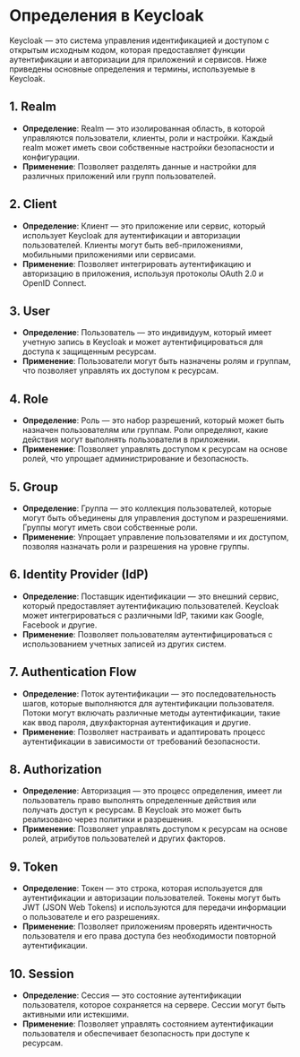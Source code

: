 # Определения в Keycloak

Keycloak — это система управления идентификацией и доступом с открытым исходным кодом, которая предоставляет функции аутентификации и авторизации для приложений и сервисов. Ниже приведены основные определения и термины, используемые в Keycloak.

## 1. Realm
- **Определение**: Realm — это изолированная область, в которой управляются пользователи, клиенты, роли и настройки. Каждый realm может иметь свои собственные настройки безопасности и конфигурации.
- **Применение**: Позволяет разделять данные и настройки для различных приложений или групп пользователей.

## 2. Client
- **Определение**: Клиент — это приложение или сервис, который использует Keycloak для аутентификации и авторизации пользователей. Клиенты могут быть веб-приложениями, мобильными приложениями или сервисами.
- **Применение**: Позволяет интегрировать аутентификацию и авторизацию в приложения, используя протоколы OAuth 2.0 и OpenID Connect.

## 3. User
- **Определение**: Пользователь — это индивидуум, который имеет учетную запись в Keycloak и может аутентифицироваться для доступа к защищенным ресурсам.
- **Применение**: Пользователи могут быть назначены ролям и группам, что позволяет управлять их доступом к ресурсам.

## 4. Role
- **Определение**: Роль — это набор разрешений, который может быть назначен пользователям или группам. Роли определяют, какие действия могут выполнять пользователи в приложении.
- **Применение**: Позволяет управлять доступом к ресурсам на основе ролей, что упрощает администрирование и безопасность.

## 5. Group
- **Определение**: Группа — это коллекция пользователей, которые могут быть объединены для управления доступом и разрешениями. Группы могут иметь свои собственные роли.
- **Применение**: Упрощает управление пользователями и их доступом, позволяя назначать роли и разрешения на уровне группы.

## 6. Identity Provider (IdP)
- **Определение**: Поставщик идентификации — это внешний сервис, который предоставляет аутентификацию пользователей. Keycloak может интегрироваться с различными IdP, такими как Google, Facebook и другие.
- **Применение**: Позволяет пользователям аутентифицироваться с использованием учетных записей из других систем.

## 7. Authentication Flow
- **Определение**: Поток аутентификации — это последовательность шагов, которые выполняются для аутентификации пользователя. Потоки могут включать различные методы аутентификации, такие как ввод пароля, двухфакторная аутентификация и другие.
- **Применение**: Позволяет настраивать и адаптировать процесс аутентификации в зависимости от требований безопасности.

## 8. Authorization
- **Определение**: Авторизация — это процесс определения, имеет ли пользователь право выполнять определенные действия или получать доступ к ресурсам. В Keycloak это может быть реализовано через политики и разрешения.
- **Применение**: Позволяет управлять доступом к ресурсам на основе ролей, атрибутов пользователей и других факторов.

## 9. Token
- **Определение**: Токен — это строка, которая используется для аутентификации и авторизации пользователей. Токены могут быть JWT (JSON Web Tokens) и используются для передачи информации о пользователе и его разрешениях.
- **Применение**: Позволяет приложениям проверять идентичность пользователя и его права доступа без необходимости повторной аутентификации.

## 10. Session
- **Определение**: Сессия — это состояние аутентификации пользователя, которое сохраняется на сервере. Сессии могут быть активными или истекшими.
- **Применение**: Позволяет управлять состоянием аутентификации пользователя и обеспечивает безопасность при доступе к ресурсам.

